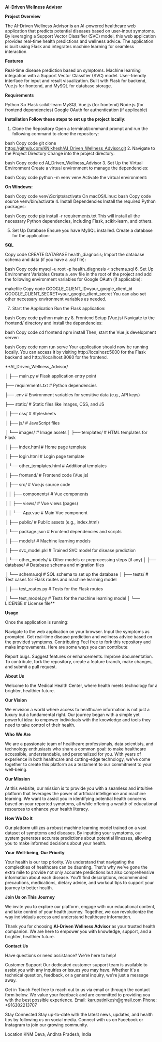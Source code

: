 **AI-Driven Wellness Advisor**

**Project Overview**

The AI-Driven Wellness Advisor is an AI-powered healthcare web application that predicts potential diseases based on user-input symptoms. By leveraging a Support Vector Classifier (SVC) model, this web application provides real-time health predictions and wellness advice. The application is built using Flask and integrates machine learning for seamless interaction.

**Features**

Real-time disease prediction based on symptoms.
Machine learning integration with a Support Vector Classifier (SVC) model.
User-friendly interface for input and result visualization.
Built with Flask for backend, Vue.js for frontend, and MySQL for database storage.

**Requirements**

Python 3.x
Flask
scikit-learn
MySQL
Vue.js (for frontend)
Node.js (for frontend dependencies)
Google OAuth for authentication (if applicable)

**Installation
Follow these steps to set up the project locally:**


1. Clone the Repository
Open a terminal/command prompt and run the following command to clone the repository:

bash
Copy code
git clone https://github.com/KNikhesh/AI_Driven_Wellness_Advisor.git
2. Navigate to the Project Directory
Change into the project directory:

bash
Copy code
cd AI_Driven_Wellness_Advisor
3. Set Up the Virtual Environment
Create a virtual environment to manage the dependencies:

bash
Copy code
python -m venv venv
Activate the virtual environment:

**On Windows:**

bash
Copy code
venv\Scripts\activate
On macOS/Linux:
bash
Copy code
source venv/bin/activate
4. Install Dependencies
Install the required Python packages:

bash
Copy code
pip install -r requirements.txt
This will install all the necessary Python dependencies, including Flask, scikit-learn, and others.

5. Set Up Database
Ensure you have MySQL installed. Create a database for the application:

**SQL**

Copy code
CREATE DATABASE health_diagnosis;
Import the database schema and data (if you have a .sql file):

bash
Copy code
mysql -u root -p health_diagnosis < schema.sql
6. Set Up Environment Variables
Create a .env file in the root of the project and add the following environment variables for Google OAuth (if applicable):

makefile
Copy code
GOOGLE_CLIENT_ID=your_google_client_id
GOOGLE_CLIENT_SECRET=your_google_client_secret
You can also set other necessary environment variables as needed.

7. Start the Application
Run the Flask application:

bash
Copy code
python main.py
8. Frontend Setup (Vue.js)
Navigate to the frontend/ directory and install the dependencies:

bash
Copy code
cd frontend
npm install
Then, start the Vue.js development server:

bash
Copy code
npm run serve
Your application should now be running locally. You can access it by visiting http://localhost:5000 for the Flask backend and http://localhost:8080 for the frontend.

**AI_Driven_Wellness_Advisor/

│
├── main.py                   # Flask application entry point

├── requirements.txt          # Python dependencies

├── .env                      # Environment variables for sensitive data (e.g., API keys)

├── static/                   # Static files like images, CSS, and JS

│   ├── css/                  # Stylesheets

│   ├── js/                   # JavaScript files

│   └── images/               # Image assets
│
├── templates/                # HTML templates for Flask

│   ├── index.html            # Home page template

│   ├── login.html            # Login page template

│   └── other_templates.html  # Additional templates

│
├── frontend/                 # Frontend code (Vue.js)

│   ├── src/                  # Vue.js source code

│   │   ├── components/       # Vue components

│   │   ├── views/            # Vue views (pages)

│   │   └── App.vue           # Main Vue component

│   ├── public/               # Public assets (e.g., index.html)

│   └── package.json          # Frontend dependencies and scripts

│
├── models/                   # Machine learning models

│   ├── svc_model.pkl         # Trained SVC model for disease prediction

│   └── other_models/         # Other models or preprocessing steps (if any)
│
├── database/                 # Database schema and migration files

│   └── schema.sql            # SQL schema to set up the database
│
├── tests/                    # Test cases for Flask routes and machine learning model

│   ├── test_routes.py        # Tests for the Flask routes

│   └── test_model.py         # Tests for the machine learning model
│
└── LICENSE                   # License file**


**Usage**

Once the application is running:

Navigate to the web application on your browser.
Input the symptoms as prompted.
Get real-time disease prediction and wellness advice based on the provided symptoms.
Contributing
Feel free to fork this repository and make improvements. Here are some ways you can contribute:

Report bugs.
Suggest features or enhancements.
Improve documentation.
To contribute, fork the repository, create a feature branch, make changes, and submit a pull request.


**About Us**

Welcome to the Medical Health Center, where health meets technology for a brighter, healthier future.

**Our Vision**

We envision a world where access to healthcare information is not just a luxury but a fundamental right. Our journey began with a simple yet powerful idea: to empower individuals with the knowledge and tools they need to take control of their health.

**Who We Are**

We are a passionate team of healthcare professionals, data scientists, and technology enthusiasts who share a common goal: to make healthcare accessible, understandable, and personalized for you. With years of experience in both healthcare and cutting-edge technology, we've come together to create this platform as a testament to our commitment to your well-being.

**Our Mission**

At this website, our mission is to provide you with a seamless and intuitive platform that leverages the power of artificial intelligence and machine learning. We want to assist you in identifying potential health concerns based on your reported symptoms, all while offering a wealth of educational resources to enhance your health literacy.

**How We Do It**

Our platform utilizes a robust machine learning model trained on a vast dataset of symptoms and diseases. By inputting your symptoms, our system generates accurate predictions about potential illnesses, allowing you to make informed decisions about your health.

**Your Well-being, Our Priority**

Your health is our top priority. We understand that navigating the complexities of healthcare can be daunting. That's why we've gone the extra mile to provide not only accurate predictions but also comprehensive information about each disease. You'll find descriptions, recommended precautions, medications, dietary advice, and workout tips to support your journey to better health.

**Join Us on This Journey**

We invite you to explore our platform, engage with our educational content, and take control of your health journey. Together, we can revolutionize the way individuals access and understand healthcare information.

Thank you for choosing **AI-Driven Wellness Advisor** as your trusted health companion. We are here to empower you with knowledge, support, and a brighter, healthier future.


**Contact Us**

Have questions or need assistance? We're here to help!

Customer Support
Our dedicated customer support team is available to assist you with any inquiries or issues you may have. Whether it's a technical question, feedback, or a general inquiry, we're just a message away.

Get in Touch
Feel free to reach out to us via email or through the contact form below. We value your feedback and are committed to providing you with the best possible experience.
Email: karupatinikesh@gmail.com
Phone: +916302213707

Stay Connected
Stay up-to-date with the latest news, updates, and health tips by following us on social media. Connect with us on Facebook or Instagram to join our growing community.

Location
KNM Deva, Andhra Pradesh, India
